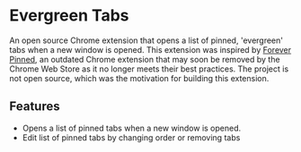 # Evergreen Tabs

An open source Chrome extension that opens a list of pinned, 'evergreen' tabs when a new window is opened. This extension was inspired by [Forever Pinned](https://chromewebstore.google.com/detail/forever-pinned/nigigpmchbpkjjgncmpiggfnikllldlh?pli=1), an outdated Chrome extension that may soon be removed by the Chrome Web Store as it no longer meets their best practices. The project is not open source, which was the motivation for building this extension.

## Features
- Opens a list of pinned tabs when a new window is opened.
- Edit list of pinned tabs by changing order or removing tabs

